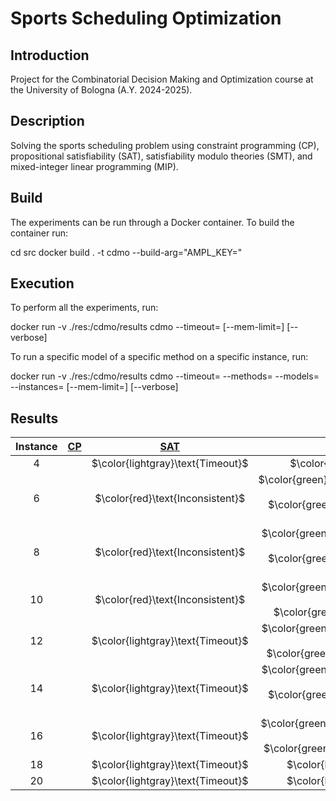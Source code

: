 # Sports Scheduling Optimization

## Introduction

Project for the Combinatorial Decision Making and Optimization course at the University of Bologna (A.Y. 2024-2025).

## Description

Solving the sports scheduling problem using constraint programming (CP), propositional satisfiability (SAT), satisfiability modulo theories (SMT), and mixed-integer linear programming (MIP).

## Build

The experiments can be run through a Docker container. To build the container run:


cd src
docker build . -t cdmo --build-arg="AMPL_KEY=<ampl-community-key>"


## Execution

To perform all the experiments, run:

docker run -v ./res:/cdmo/results cdmo
--timeout=<timeout-per-model>
[--mem-limit=<ram-limit>]
[--verbose]


To run a specific model of a specific method on a specific instance, run:

docker run -v ./res:/cdmo/results cdmo
--timeout=<timeout-per-model>
--methods=<method-name>
--models=<model-name>
--instances=<instance-number>
[--mem-limit=<ram-limit>]
[--verbose]


## Results
<!-- Do NOT remove the comments below -->
<!-- begin-status -->
| Instance | [CP](./method-statuses/cp-status.md) | [SAT](./method-statuses/sat-status.md) | [SMT](./method-statuses/smt-status.md) | [MIP](./method-statuses/mip-status.md) |
|:-:| :---:|:---:|:---:|:---:|
| $4$ | | $\color{lightgray}\text{Timeout}$ | $\color{red}\text{Inconsistent}$ | | 
| $6$ | | $\color{red}\text{Inconsistent}$ | $\color{green}\text{0.12135481834411621 s (obj: 1)}$</br>$\color{green}\text{round-robin-bitvec-symm}$ | | 
| $8$ | | $\color{red}\text{Inconsistent}$ | $\color{green}\text{0.3633739948272705 s (obj: 1)}$</br>$\color{green}\text{round-robin-bitvec-full}$ | | 
| $10$ | | $\color{red}\text{Inconsistent}$ | $\color{green}\text{0.9026052951812744 s (obj: 1)}$</br>$\color{green}\text{round-robin-full}$ | | 
| $12$ | | $\color{lightgray}\text{Timeout}$ | $\color{green}\text{2.2794203758239746 s (obj: 1)}$</br>$\color{green}\text{round-robin-symm}$ | | 
| $14$ | | $\color{lightgray}\text{Timeout}$ | $\color{green}\text{12.164509534835815 s (obj: 1)}$</br>$\color{green}\text{round-robin-bitvec-full}$ | | 
| $16$ | | $\color{lightgray}\text{Timeout}$ | $\color{green}\text{39.08117365837097 s (obj: 1)}$</br>$\color{green}\text{round-robin-implied}$ | | 
| $18$ | | $\color{lightgray}\text{Timeout}$ | $\color{lightgray}\text{Timeout}$ | | 
| $20$ | | $\color{lightgray}\text{Timeout}$ | $\color{lightgray}\text{Timeout}$ | | 

<!-- end-status -->

